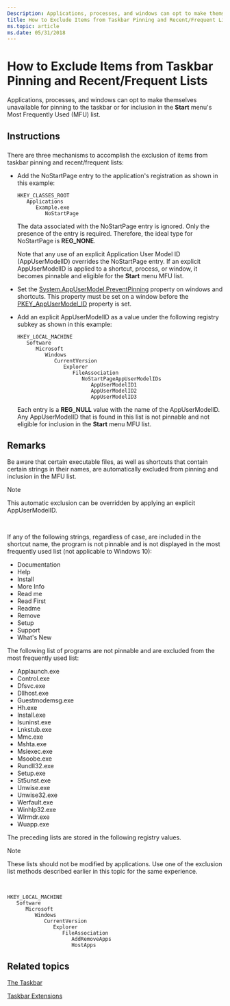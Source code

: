```yaml
---
Description: Applications, processes, and windows can opt to make themselves unavailable for pinning to the taskbar or for inclusion in the Start menu's Most Frequently Used (MFU) list.
title: How to Exclude Items from Taskbar Pinning and Recent/Frequent Lists
ms.topic: article
ms.date: 05/31/2018
---
```


# How to Exclude Items from Taskbar Pinning and Recent/Frequent Lists

Applications, processes, and windows can opt to make themselves unavailable for pinning to the taskbar or for inclusion in the **Start** menu's Most Frequently Used (MFU) list.

## Instructions

### 

There are three mechanisms to accomplish the exclusion of items from taskbar pinning and recent/frequent lists:

-   Add the NoStartPage entry to the application's registration as shown in this example:

    ```
    HKEY_CLASSES_ROOT
       Applications
          Example.exe
             NoStartPage
    ```

    The data associated with the NoStartPage entry is ignored. Only the presence of the entry is required. Therefore, the ideal type for NoStartPage is **REG\_NONE**.

    Note that any use of an explicit Application User Model ID (AppUserModelID) overrides the NoStartPage entry. If an explicit AppUserModelID is applied to a shortcut, process, or window, it becomes pinnable and eligible for the **Start** menu MFU list.

-   Set the [System.AppUserModel.PreventPinning](https://msdn.microsoft.com/en-us/library/Dd561983(v=VS.85).aspx) property on windows and shortcuts. This property must be set on a window before the [PKEY\_AppUserModel\_ID](https://msdn.microsoft.com/en-us/library/Dd391569(v=VS.85).aspx) property is set.
-   Add an explicit AppUserModelID as a value under the following registry subkey as shown in this example:

    ```
    HKEY_LOCAL_MACHINE
       Software
          Microsoft
             Windows
                CurrentVersion
                   Explorer
                      FileAssociation
                         NoStartPageAppUserModelIDs
                            AppUserModelID1
                            AppUserModelID2
                            AppUserModelID3
    ```

    Each entry is a **REG\_NULL** value with the name of the AppUserModelID. Any AppUserModelID that is found in this list is not pinnable and not eligible for inclusion in the **Start** menu MFU list.

## Remarks

Be aware that certain executable files, as well as shortcuts that contain certain strings in their names, are automatically excluded from pinning and inclusion in the MFU list.

> [!Note]  
> This automatic exclusion can be overridden by applying an explicit AppUserModelID.

 

If any of the following strings, regardless of case, are included in the shortcut name, the program is not pinnable and is not displayed in the most frequently used list (not applicable to Windows 10):

-   Documentation
-   Help
-   Install
-   More Info
-   Read me
-   Read First
-   Readme
-   Remove
-   Setup
-   Support
-   What's New

The following list of programs are not pinnable and are excluded from the most frequently used list:

-   Applaunch.exe
-   Control.exe
-   Dfsvc.exe
-   Dllhost.exe
-   Guestmodemsg.exe
-   Hh.exe
-   Install.exe
-   Isuninst.exe
-   Lnkstub.exe
-   Mmc.exe
-   Mshta.exe
-   Msiexec.exe
-   Msoobe.exe
-   Rundll32.exe
-   Setup.exe
-   St5unst.exe
-   Unwise.exe
-   Unwise32.exe
-   Werfault.exe
-   Winhlp32.exe
-   Wlrmdr.exe
-   Wuapp.exe

The preceding lists are stored in the following registry values.

> [!Note]  
> These lists should not be modified by applications. Use one of the exclusion list methods described earlier in this topic for the same experience.

 

```
HKEY_LOCAL_MACHINE
   Software
      Microsoft
         Windows
            CurrentVersion
               Explorer
                  FileAssociation
                     AddRemoveApps
                     HostApps
```

## Related topics

<dl> <dt>

[The Taskbar](taskbar.md)
</dt> <dt>

[Taskbar Extensions](taskbar-extensions.md)
</dt> </dl>

 

 



